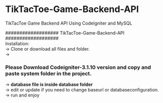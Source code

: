 # TikTacToe-Game-Backend-API
TikTacToe Game Backend API Using CodeIgniter and MySQL 

###################
TikTacToe-Game-Backend-API
###################
<br />
Installation: <br />
-> Clone or download all files and folder.<br />
-> <h3>Please Download Codeigniter-3.1.10 version and copy and paste system folder in the project.</h3>
-> <strong>database file is inside database folder</strong><br />
-> edit or update if you need to change baseurl or databaseconfiguration.<br />
-> run and enjoy 
